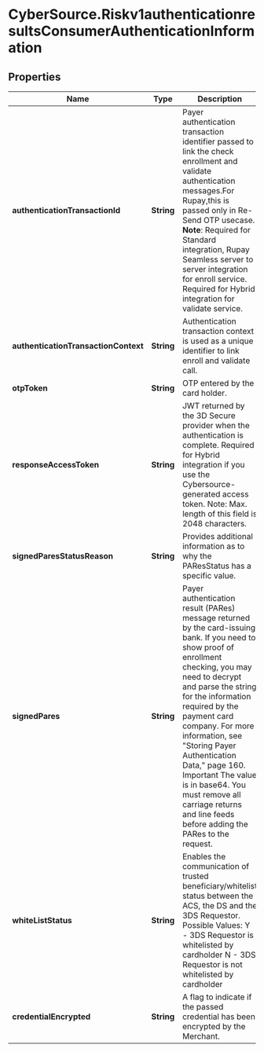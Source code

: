 # CyberSource.Riskv1authenticationresultsConsumerAuthenticationInformation

## Properties
Name | Type | Description | Notes
------------ | ------------- | ------------- | -------------
**authenticationTransactionId** | **String** | Payer authentication transaction identifier passed to link the check enrollment and validate authentication messages.For Rupay,this is passed only in Re-Send OTP usecase. **Note**: Required for Standard integration, Rupay Seamless server to server integration for enroll service. Required for Hybrid integration for validate service.  | 
**authenticationTransactionContext** | **String** | Authentication transaction context is used as a unique identifier to link enroll and validate call.  | [optional] 
**otpToken** | **String** | OTP entered by the card holder.  | [optional] 
**responseAccessToken** | **String** | JWT returned by the 3D Secure provider when the authentication is complete. Required for Hybrid integration if you use the Cybersource-generated access token. Note: Max. length of this field is 2048 characters.  | [optional] 
**signedParesStatusReason** | **String** | Provides additional information as to why the PAResStatus has a specific value.  | [optional] 
**signedPares** | **String** | Payer authentication result (PARes) message returned by the card-issuing bank. If you need to show proof of enrollment checking, you may need to decrypt and parse the string for the information required by the payment card company. For more information, see \"Storing Payer Authentication Data,\" page 160. Important The value is in base64. You must remove all carriage returns and line feeds before adding the PARes to the request.  | [optional] 
**whiteListStatus** | **String** | Enables the communication of trusted beneficiary/whitelist status between the ACS, the DS and the 3DS Requestor.  Possible Values:  Y - 3DS Requestor is whitelisted by cardholder  N - 3DS Requestor is not whitelisted by cardholder  | [optional] 
**credentialEncrypted** | **String** | A flag to indicate if the passed credential has been encrypted by the Merchant. | [optional] 


